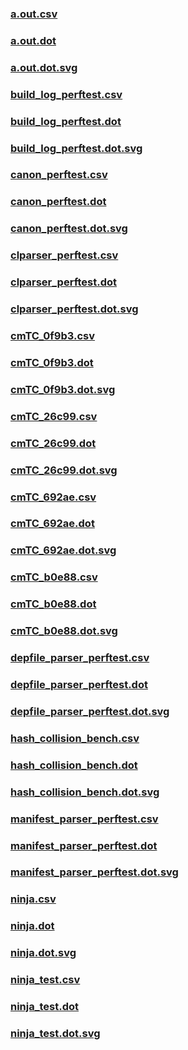 ### [a.out.csv](a.out.csv)
### [a.out.dot](a.out.dot)
### [a.out.dot.svg](a.out.dot.svg)
### [build_log_perftest.csv](build_log_perftest.csv)
### [build_log_perftest.dot](build_log_perftest.dot)
### [build_log_perftest.dot.svg](build_log_perftest.dot.svg)
### [canon_perftest.csv](canon_perftest.csv)
### [canon_perftest.dot](canon_perftest.dot)
### [canon_perftest.dot.svg](canon_perftest.dot.svg)
### [clparser_perftest.csv](clparser_perftest.csv)
### [clparser_perftest.dot](clparser_perftest.dot)
### [clparser_perftest.dot.svg](clparser_perftest.dot.svg)
### [cmTC_0f9b3.csv](cmTC_0f9b3.csv)
### [cmTC_0f9b3.dot](cmTC_0f9b3.dot)
### [cmTC_0f9b3.dot.svg](cmTC_0f9b3.dot.svg)
### [cmTC_26c99.csv](cmTC_26c99.csv)
### [cmTC_26c99.dot](cmTC_26c99.dot)
### [cmTC_26c99.dot.svg](cmTC_26c99.dot.svg)
### [cmTC_692ae.csv](cmTC_692ae.csv)
### [cmTC_692ae.dot](cmTC_692ae.dot)
### [cmTC_692ae.dot.svg](cmTC_692ae.dot.svg)
### [cmTC_b0e88.csv](cmTC_b0e88.csv)
### [cmTC_b0e88.dot](cmTC_b0e88.dot)
### [cmTC_b0e88.dot.svg](cmTC_b0e88.dot.svg)
### [depfile_parser_perftest.csv](depfile_parser_perftest.csv)
### [depfile_parser_perftest.dot](depfile_parser_perftest.dot)
### [depfile_parser_perftest.dot.svg](depfile_parser_perftest.dot.svg)
### [hash_collision_bench.csv](hash_collision_bench.csv)
### [hash_collision_bench.dot](hash_collision_bench.dot)
### [hash_collision_bench.dot.svg](hash_collision_bench.dot.svg)
### [manifest_parser_perftest.csv](manifest_parser_perftest.csv)
### [manifest_parser_perftest.dot](manifest_parser_perftest.dot)
### [manifest_parser_perftest.dot.svg](manifest_parser_perftest.dot.svg)
### [ninja.csv](ninja.csv)
### [ninja.dot](ninja.dot)
### [ninja.dot.svg](ninja.dot.svg)
### [ninja_test.csv](ninja_test.csv)
### [ninja_test.dot](ninja_test.dot)
### [ninja_test.dot.svg](ninja_test.dot.svg)

